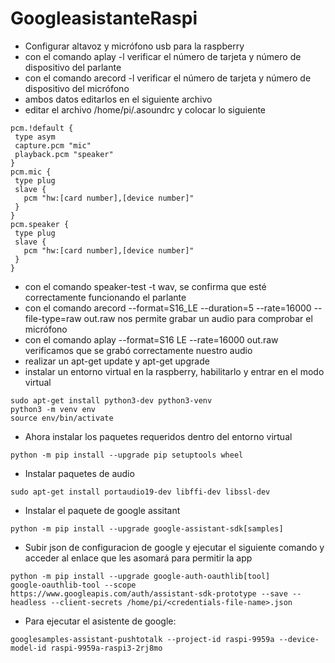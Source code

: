 # GoogleasistanteRaspi
- Configurar altavoz y micrófono usb para la raspberry
- con el comando aplay -l verificar el número de tarjeta y número de dispositivo del parlante
- con el comando arecord -l verificar el número de tarjeta y número de dispositivo del micrófono
- ambos datos editarlos en el siguiente archivo
- editar el archivo /home/pi/.asoundrc y colocar lo siguiente
 ```
 pcm.!default {
  type asym
  capture.pcm "mic"
  playback.pcm "speaker"
}
pcm.mic {
  type plug
  slave {
    pcm "hw:[card number],[device number]"
  }
}
pcm.speaker {
  type plug
  slave {
    pcm "hw:[card number],[device number]"
  }
}
```
- con el comando speaker-test -t wav, se confirma que esté correctamente funcionando el parlante
- con el comando arecord --format=S16_LE --duration=5 --rate=16000 --file-type=raw out.raw nos permite grabar un audio para comprobar el micrófono
- con el comando aplay --format=S16 LE --rate=16000 out.raw verificamos que se grabó correctamente nuestro audio
- realizar un apt-get update y apt-get upgrade
- instalar un entorno virtual en la raspberry, habilitarlo y entrar en el modo virtual 
 ```
sudo apt-get install python3-dev python3-venv
python3 -m venv env 
source env/bin/activate
```
- Ahora instalar los paquetes requeridos dentro del entorno virtual
```
python -m pip install --upgrade pip setuptools wheel
```
- Instalar paquetes de audio
```
sudo apt-get install portaudio19-dev libffi-dev libssl-dev
```
- Instalar el paquete de google assitant
```
python -m pip install --upgrade google-assistant-sdk[samples]
```
- Subir json de configuracion de google y ejecutar el siguiente comando y acceder al enlace que les asomará para permitir la app
```
python -m pip install --upgrade google-auth-oauthlib[tool]
google-oauthlib-tool --scope https://www.googleapis.com/auth/assistant-sdk-prototype --save --headless --client-secrets /home/pi/<credentials-file-name>.json
```
- Para ejecutar el asistente de google:
```
googlesamples-assistant-pushtotalk --project-id raspi-9959a --device-model-id raspi-9959a-raspi3-2rj8mo
```
